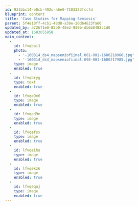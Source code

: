 ```yaml
---
id: 933bbc14-e0cb-492c-a6e0-7103323fccfd
blueprint: content
title: 'Case Studies for Mapping Semiosis'
parent: 5f4e18ff-4cb1-48d8-a39e-20d64823fa66
updated_by: a726f1e0-85b0-48e3-939b-db6b8482c1d0
updated_at: 1683055858
main_content:
  -
    id: lfvqbpi1
    photo:
      - '-160314_ds4_mapsemiofiinal.001-001-1680218060.jpg'
      - '-160314_ds4_mapsemiofiinal.098-001-1680217985.jpg'
    type: image
    enabled: true
  -
    id: lfvqbryg
    type: text
    enabled: true
  -
    id: lfvqe9x6
    type: image
    enabled: true
  -
    id: lfvqed9n
    type: image
    enabled: true
  -
    id: lfvqefsx
    type: image
    enabled: true
  -
    id: lfvqeiha
    type: image
    enabled: true
  -
    id: lfvqekz6
    type: image
    enabled: true
  -
    id: lfvqequj
    type: image
    enabled: true
---
```

